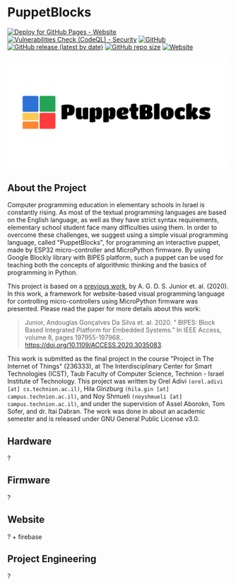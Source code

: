 # PuppetBlocks

[![Deploy for GitHub Pages - Website](https://github.com/CodingBlocks5/PuppetBlocks/actions/workflows/website.yml/badge.svg)](https://github.com/CodingBlocks5/PuppetBlocks/actions/workflows/website.yml)
[![Vulnerabilities Check (CodeQL) - Security](https://github.com/CodingBlocks5/PuppetBlocks/actions/workflows/vulnerabilities.yml/badge.svg)](https://github.com/CodingBlocks5/PuppetBlocks/actions/workflows/vulnerabilities.yml)
[![GitHub](https://img.shields.io/github/license/CodingBlocks5/PuppetBlocks)](https://github.com/CodingBlocks5/PuppetBlocks/blob/main/LICENSE)
[![GitHub release (latest by date)](https://img.shields.io/github/v/release/CodingBlocks5/PuppetBlocks)](https://github.com/CodingBlocks5/PuppetBlocks/releases)
[![GitHub repo size](https://img.shields.io/github/repo-size/CodingBlocks5/PuppetBlocks)](https://github.com/CodingBlocks5/PuppetBlocks)
[![Website](https://img.shields.io/website?url=https%3A%2F%2Fcodingblocks5.github.io%2FPuppetBlocks%2F)](https://codingblocks5.github.io/PuppetBlocks/)


[![logo](/assets/cover.jpg)](https://github.com/CodingBlocks5/PuppetBlocks)

## About the Project

Computer programming education in elementary schools in Israel is constantly rising. As most
of the textual programming languages are based on the English language, as well as they have
strict syntax requirements, elementary school student face many difficulties using them. In
order to overcome these challenges, we suggest using a simple visual programming language,
called "PuppetBlocks", for programming an interactive puppet, made by ESP32 micro-controller
and MicroPython firmware. By using Google Blockly library with BIPES platform, such a puppet
can be used for teaching both the concepts of algorithmic thinking and the basics of
programming in Python.

This project is based on a [previous work](https://github.com/BIPES/BIPES), by A. G. D. S. Junior
et. al. (2020). In this work, a framework for website-based visual programming language for
controlling micro-controllers using MicroPython firmware was presented. Please read the paper
for more details about this work:

> Junior, Andouglas Gonçalves Da Silva et. al. 2020. “<span class="nocase">
> BIPES: Block Based Integrated Platform for Embedded Systems</span>.” In IEEE Access,
> volume 8, pages 197955-197968..
> <https://doi.org/10.1109/ACCESS.2020.3035083>.

This work is submitted as the final project in the course "Project in The Internet of Things"
(236333), at The Interdisciplinary Center for Smart Technologies (ICST), Taub Faculty of
Computer Science, Technion - Israel Institute of Technology. This project was written by
Orel Adivi `(orel.adivi [at] cs.technion.ac.il)`, Hila Ginzburg
`(hila.gin [at] campus.technion.ac.il)`, and Noy Shmueli `(noyshmueli [at] campus.technion.ac.il)`,
and under the supervision of Assel Aborokn, Tom Sofer, and dr. Itai Dabran. The work was done in about
an academic semester and is released under GNU General Public License v3.0.


## Hardware

?

## Firmware

?

## Website

? + firebase

## Project Engineering

?
